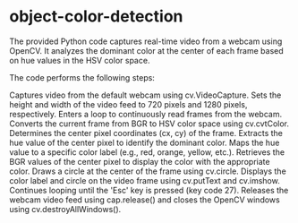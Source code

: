 # object-color-detection
The provided Python code captures real-time video from a webcam using OpenCV. 
It analyzes the dominant color at the center of each frame based on hue values in the HSV color space.


The code performs the following steps:

Captures video from the default webcam using cv.VideoCapture.
Sets the height and width of the video feed to 720 pixels and 1280 pixels, respectively.
Enters a loop to continuously read frames from the webcam.
Converts the current frame from BGR to HSV color space using cv.cvtColor.
Determines the center pixel coordinates (cx, cy) of the frame.
Extracts the hue value of the center pixel to identify the dominant color.
Maps the hue value to a specific color label (e.g., red, orange, yellow, etc.).
Retrieves the BGR values of the center pixel to display the color with the appropriate color.
Draws a circle at the center of the frame using cv.circle.
Displays the color label and circle on the video frame using cv.putText and cv.imshow.
Continues looping until the 'Esc' key is pressed (key code 27).
Releases the webcam video feed using cap.release() and closes the OpenCV windows using cv.destroyAllWindows().
